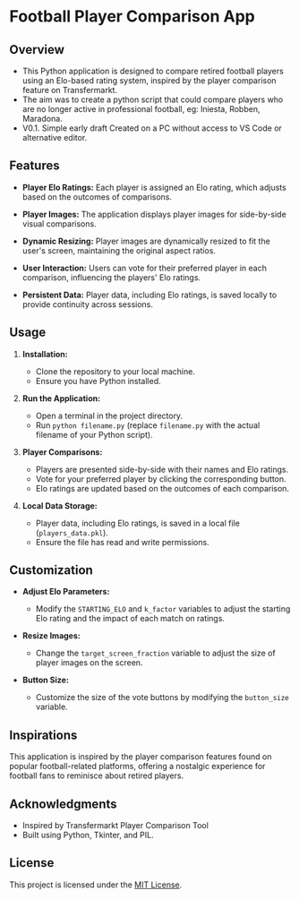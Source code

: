 # Football Player Comparison App

## Overview

- This Python application is designed to compare retired football players using an Elo-based rating system, inspired by the player comparison feature on Transfermarkt.
- The aim was to create a python script that could compare players who are no longer active in professional football, eg: Iniesta, Robben, Maradona.
- V0.1. Simple early draft Created on a PC without access to VS Code or alternative editor. 


## Features

- **Player Elo Ratings:** Each player is assigned an Elo rating, which adjusts based on the outcomes of comparisons.
  
- **Player Images:** The application displays player images for side-by-side visual comparisons.

- **Dynamic Resizing:** Player images are dynamically resized to fit the user's screen, maintaining the original aspect ratios.

- **User Interaction:** Users can vote for their preferred player in each comparison, influencing the players' Elo ratings.

- **Persistent Data:** Player data, including Elo ratings, is saved locally to provide continuity across sessions.

## Usage

1. **Installation:**
    - Clone the repository to your local machine.
    - Ensure you have Python installed.

2. **Run the Application:**
    - Open a terminal in the project directory.
    - Run `python filename.py` (replace `filename.py` with the actual filename of your Python script).

3. **Player Comparisons:**
    - Players are presented side-by-side with their names and Elo ratings.
    - Vote for your preferred player by clicking the corresponding button.
    - Elo ratings are updated based on the outcomes of each comparison.

4. **Local Data Storage:**
    - Player data, including Elo ratings, is saved in a local file (`players_data.pkl`).
    - Ensure the file has read and write permissions.

## Customization

- **Adjust Elo Parameters:**
    - Modify the `STARTING_ELO` and `k_factor` variables to adjust the starting Elo rating and the impact of each match on ratings.

- **Resize Images:**
    - Change the `target_screen_fraction` variable to adjust the size of player images on the screen.

- **Button Size:**
    - Customize the size of the vote buttons by modifying the `button_size` variable.

## Inspirations

This application is inspired by the player comparison features found on popular football-related platforms, offering a nostalgic experience for football fans to reminisce about retired players.

## Acknowledgments

- Inspired by Transfermarkt Player Comparison Tool
- Built using Python, Tkinter, and PIL.

## License

This project is licensed under the [MIT License](LICENSE).
